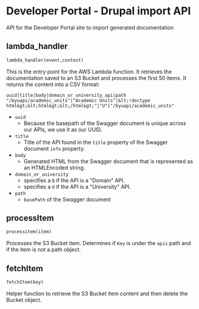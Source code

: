 # Developer Portal - Drupal import API
API for the Developer Portal site to import generated documentation 
## lambda_handler
```Python
lambda_handler(event,context)
```
This is the entry point for the AWS Lambda function. It retrieves the documentation saved to an S3 Bucket and processes the first 50 items. It returns the content into a CSV format:
```text
uuid|title|body|domain_or_university_api|path
"/byuapi/academic_units"|"Academic Units"|&lt;!doctype html&gt;&lt;html&gt;&lt;/html&gt;"|"U"|"/byuapi/academic_units"
```
* ```uuid```
    * Because the basepath of the Swagger document is unique across our APIs, we use it as our UUID.
* ```title```
    * Title of the API found in the ```title``` property of the Swagger document ```info``` property.
* ```body```
    * Generated HTML from the Swagger document that is represented as an HTMLEncoded string.
* ```domain_or_university```
    * specifies a ```D``` if the API is a "Domain" API.
    * specifies a ```U``` if the API is a "University" API.
* ```path```
    * ```basePath``` of the Swagger document

## processItem
```Python
processitem(item)
```
Processes the S3 Bucket item. Determines if ```Key``` is under the ```apis``` path and if the item is not a path object.

## fetchItem
```Python
fetchItem(key)
```
Helper function to retrieve the S3 Bucket item content and then delete the Bucket object.
